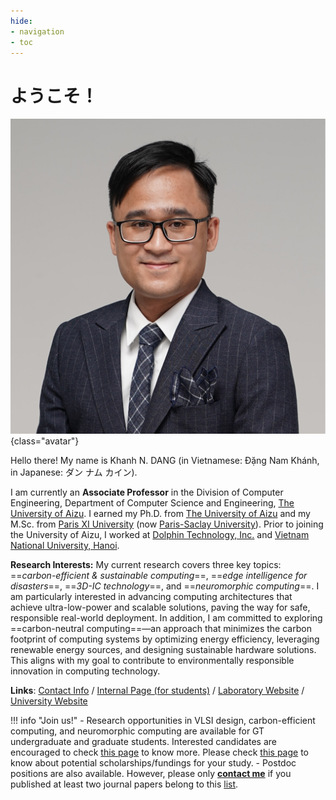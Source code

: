 ```yaml
---
hide:
- navigation
- toc
---
```


# <span id="greeting">ようこそ！</span>

![Image title](./assets/images/Khanh_N_DANG.jpg){class="avatar"}

Hello there! My name is Khanh N. DANG  (in Vietnamese: Đặng Nam Khánh, in Japanese: ダン ナム カイン).

I am currently an **Associate Professor** in the Division of Computer Engineering, Department of Computer Science and Engineering, [The University of Aizu](https://www.u-aizu.ac.jp/en/). I earned my Ph.D. from [The University of Aizu](https://www.u-aizu.ac.jp/en/) and my M.Sc. from [Paris XI University](https://en.wikipedia.org/wiki/Paris-Sud_University) (now [Paris-Saclay University](https://www.universite-paris-saclay.fr/en)). Prior to joining the University of Aizu, I worked at [Dolphin Technology, Inc.](https://www.dolphin-ic.com/) and  [Vietnam National University, Hanoi](https://vnu.edu.vn/eng/).



**Research Interests:** My current research covers three key topics: ==*carbon-efficient & sustainable computing*==, ==*edge intelligence for disasters*==, ==*3D-IC technology*==, and ==*neuromorphic computing*==. I am particularly interested in advancing computing architectures that achieve ultra-low-power and scalable solutions, paving the way for safe, responsible real-world deployment. In addition, I am committed to exploring ==carbon-neutral computing==—an approach that minimizes the carbon footprint of computing systems by optimizing energy efficiency, leveraging renewable energy sources, and designing sustainable hardware solutions. This aligns with my goal to contribute to environmentally responsible innovation in computing technology.

**Links**: [Contact Info](contact.md) / [Internal Page (for students)](http://klab-int.u-aizu.ac.jp/) / [Laboratory Website](https://web-ext.u-aizu.ac.jp/misc/neuro-eng/) / [University Website](https://u-aizu.ac.jp/) 



!!! info "Join us!"
    - Research opportunities in VLSI design, carbon-efficient computing, and neuromorphic computing are available for GT undergraduate and graduate students. Interested candidates are encouraged to check [this page](joinus.md) to know more. Please check [this page](scholarship.md) to know about potential scholarships/fundings for your study.
    - Postdoc positions are also available. However, please only [**contact me**](contact.md) if you published at least two journal papers belong to this [list](resource.md/#journals-alphabetical-order).



<script src="https://ajax.googleapis.com/ajax/libs/jquery/2.1.1/jquery.min.js"></script>

<script>
    
var text = [ "Welcome!", "Xin chào!", "Bonjour!", "नमस्ते!",　"你好！", "مرحبا بكم!", "¡Hola a todos!", "Olá a todos!", "ようこそ！"];
var counter = 0;
var elem = $("#greeting");
setInterval(change, 3000);
function change() {
    elem.fadeOut(function(){
        elem.html(text[counter]);
        counter++;
        if(counter >= text.length) { counter = 0; }
        elem.fadeIn(1300);
    });
}

</script>

<style>
.md-typeset h1 {
    text-align: center;
    margin: 0 auto;

}
</style>

